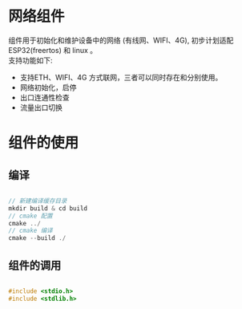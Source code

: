 # 网络组件

组件用于初始化和维护设备中的网络 (有线网、WIFI、4G), 初步计划适配 ESP32(freertos) 和 linux 。<br>支持功能如下:

* 支持ETH、WIFI、4G 方式联网，三者可以同时存在和分别使用。
* 网络初始化，启停
* 出口连通性检查
* 流量出口切换

# 组件的使用

## 编译 

``` c

// 新建编译缓存目录
mkdir build & cd build
// cmake 配置
cmake ../
// cmake 编译
cmake --build ./
```

## 组件的调用

``` c

#include <stdio.h>
#include <stdlib.h>


```